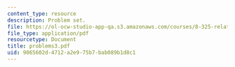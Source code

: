 ```yaml
---
content_type: resource
description: Problem set.
file: https://ol-ocw-studio-app-qa.s3.amazonaws.com/courses/8-325-relativistic-quantum-field-theory-iii-spring-2003/9065602d4712a2e975b7bab089b1d8c1_problems3.pdf
file_type: application/pdf
resourcetype: Document
title: problems3.pdf
uid: 9065602d-4712-a2e9-75b7-bab089b1d8c1
---
```

